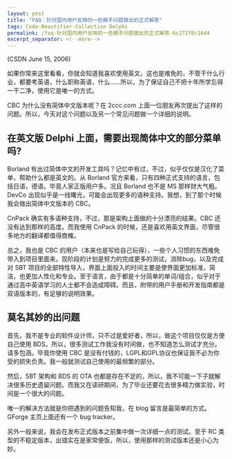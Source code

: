 ```yaml
---
layout: post
title: "FAQ：针对国内用户反映的一些棘手问题做出的正式解答"
tags: Code-Beautifier-Collection Delphi
permalink: /faq-针对国内用户反映的一些棘手问题做出的正式解答-6c272f8c1644
excerpt_separator: <!--more-->
---
```

(CSDN June 15, 2006)

如果你常来这里看看，你就会知道我喜欢使用英文。这也是难免的，不管干什么行业，都要考英语，什么职称英语，什么……所以，为了保证自己不把十年所学忘得一干二净，使用它是唯一的方式。

CBC 为什么没有简体中文版本呢？在 2ccc.com 上面一位朋友再次提出了这样的问题。所以，今天对这个问题以及另一个常见问题做一个详细的说明。
<!--more-->

## 在英文版 Delphi 上面，需要出现简体中文的部分菜单吗?

Borland 有出过简体中文的开发工具吗？记忆中有过，不过，似乎仅仅是汉化了菜单，帮助什么都是英文的。从 Borland 官方来看，只有四种正式支持的语言，包括日语，德语。毕竟人家正版用户多。况且 Borland 也不是 MS 那样财大气粗。DevCo 出现似乎是一线曙光，可能会出现更多的语种支持。我想，到了那个时候我会做出简体中文版本的 CBC。

CnPack 确实有多语种支持，不过，那是架构上面做的十分漂亮的结果。CBC 还没有达到那样的高度。而我使用 CnPack 的时候，还是喜欢用英文界面，尽管很多地方的翻译都值得商榷。

总之，我也是 CBC 的用户（本来也是写给自己玩得），一些个人习惯的东西难免带入到项目里面来。现阶段的计划是努力的完成更多的测试，消除bug，以及完成对 SBT 项目的全部特性导入，界面上面投入的时间主要是使界面更加标准，简洁，也更加人性化和专业。至于语言，由于都是十分简单的单词/组合，似乎对于通过高中英语学习的人士都不会造成障碍。而且，附带的用户手册和开发指南都是双语版本的，有足够的说明效果。

## 莫名其妙的出问题

首先，我不是专业的软件设计师，只不过是爱好者，所以，做这个项目仅仅是方便自己使用 BDS。所以，很多测试工作我没有时间做，也不知道怎么测试才充分。请多包涵。毕竟你使用 CBC 是没有付钱的，LGPL和GPL协议也保证我不必为你受的损失负责。我一般就测试自己使用的最频繁的部分。

然后，SBT 架构和 BDS 的 OTA 也都是存在不足的，所以，我不可能一下子就解决很多历史遗留问题。而我又在读研期间，为了毕业还要花去很多精力做实验，时间是一个很大的问题。

唯一的解决方法就是你把遇到的问题告知我，在 blog 留言是最简单的方式。GForge 主页上面还有一个 bug tracker。

另外一般来说，我会在发布正式版本之前集中做一次详细一点的测试。至于 RC 类型的不稳定版本，出错实在是家常便饭，所以，使用那样的测试版本还是小心为妙。
